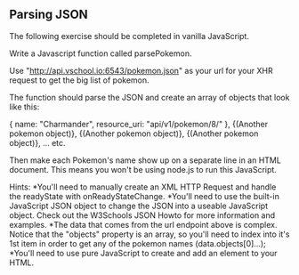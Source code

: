 Parsing JSON
------------
The following exercise should be completed in vanilla JavaScript.

Write a Javascript function called parsePokemon.

Use "http://api.vschool.io:6543/pokemon.json" as your url for your XHR request to get the big list of pokemon.

The function should parse the JSON and create an array of objects that look like this:

{
    name: "Charmander",
    resource_uri: "api/v1/pokemon/8/"
},
{(Another pokemon object)},
{(Another pokemon object)},
{(Another pokemon object)},
...
etc.

Then make each Pokemon's name show up on a separate line in an HTML document. This means you won't be using node.js to run this JavaScript.

Hints:
*You'll need to manually create an XML HTTP Request and handle the readyState with onReadyStateChange.
*You'll need to use the built-in JavaScript JSON object to change the JSON into a useable JavaScript object. Check out the W3Schools JSON Howto for more information and examples.
*The data that comes from the url endpoint above is complex. Notice that the "objects" property is an array, so you'll need to index into it's 1st item in order to get any of the pokemon names (data.objects[0]...);
*You'll need to use pure JavaScript to create and add an element to your HTML.